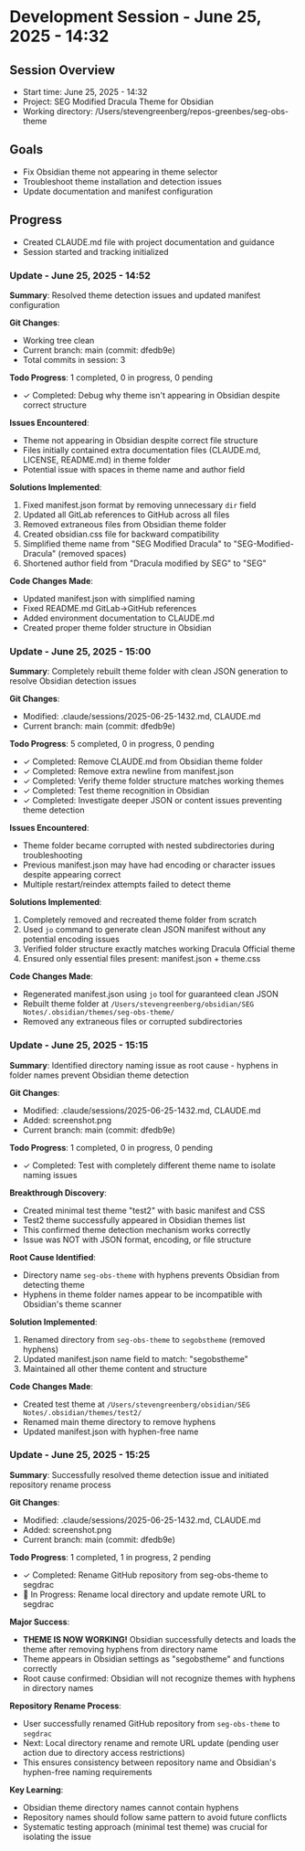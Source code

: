 # Development Session - June 25, 2025 - 14:32

## Session Overview
- Start time: June 25, 2025 - 14:32
- Project: SEG Modified Dracula Theme for Obsidian
- Working directory: /Users/stevengreenberg/repos-greenbes/seg-obs-theme

## Goals
- Fix Obsidian theme not appearing in theme selector
- Troubleshoot theme installation and detection issues
- Update documentation and manifest configuration

## Progress
- Created CLAUDE.md file with project documentation and guidance
- Session started and tracking initialized

### Update - June 25, 2025 - 14:52

**Summary**: Resolved theme detection issues and updated manifest configuration

**Git Changes**:
- Working tree clean
- Current branch: main (commit: dfedb9e)
- Total commits in session: 3

**Todo Progress**: 1 completed, 0 in progress, 0 pending
- ✓ Completed: Debug why theme isn't appearing in Obsidian despite correct structure

**Issues Encountered**:
- Theme not appearing in Obsidian despite correct file structure
- Files initially contained extra documentation files (CLAUDE.md, LICENSE, README.md) in theme folder
- Potential issue with spaces in theme name and author field

**Solutions Implemented**:
1. Fixed manifest.json format by removing unnecessary `dir` field
2. Updated all GitLab references to GitHub across all files
3. Removed extraneous files from Obsidian theme folder
4. Created obsidian.css file for backward compatibility
5. Simplified theme name from "SEG Modified Dracula" to "SEG-Modified-Dracula" (removed spaces)
6. Shortened author field from "Dracula modified by SEG" to "SEG"

**Code Changes Made**:
- Updated manifest.json with simplified naming
- Fixed README.md GitLab→GitHub references
- Added environment documentation to CLAUDE.md
- Created proper theme folder structure in Obsidian

### Update - June 25, 2025 - 15:00

**Summary**: Completely rebuilt theme folder with clean JSON generation to resolve Obsidian detection issues

**Git Changes**:
- Modified: .claude/sessions/2025-06-25-1432.md, CLAUDE.md
- Current branch: main (commit: dfedb9e)

**Todo Progress**: 5 completed, 0 in progress, 0 pending
- ✓ Completed: Remove CLAUDE.md from Obsidian theme folder
- ✓ Completed: Remove extra newline from manifest.json
- ✓ Completed: Verify theme folder structure matches working themes
- ✓ Completed: Test theme recognition in Obsidian
- ✓ Completed: Investigate deeper JSON or content issues preventing theme detection

**Issues Encountered**:
- Theme folder became corrupted with nested subdirectories during troubleshooting
- Previous manifest.json may have had encoding or character issues despite appearing correct
- Multiple restart/reindex attempts failed to detect theme

**Solutions Implemented**:
1. Completely removed and recreated theme folder from scratch
2. Used `jo` command to generate clean JSON manifest without any potential encoding issues
3. Verified folder structure exactly matches working Dracula Official theme
4. Ensured only essential files present: manifest.json + theme.css

**Code Changes Made**:
- Regenerated manifest.json using `jo` tool for guaranteed clean JSON
- Rebuilt theme folder at `/Users/stevengreenberg/obsidian/SEG Notes/.obsidian/themes/seg-obs-theme/`
- Removed any extraneous files or corrupted subdirectories

### Update - June 25, 2025 - 15:15

**Summary**: Identified directory naming issue as root cause - hyphens in folder names prevent Obsidian theme detection

**Git Changes**:
- Modified: .claude/sessions/2025-06-25-1432.md, CLAUDE.md
- Added: screenshot.png
- Current branch: main (commit: dfedb9e)

**Todo Progress**: 1 completed, 0 in progress, 0 pending
- ✓ Completed: Test with completely different theme name to isolate naming issues

**Breakthrough Discovery**:
- Created minimal test theme "test2" with basic manifest and CSS
- Test2 theme successfully appeared in Obsidian themes list
- This confirmed theme detection mechanism works correctly
- Issue was NOT with JSON format, encoding, or file structure

**Root Cause Identified**:
- Directory name `seg-obs-theme` with hyphens prevents Obsidian from detecting theme
- Hyphens in theme folder names appear to be incompatible with Obsidian's theme scanner

**Solution Implemented**:
1. Renamed directory from `seg-obs-theme` to `segobstheme` (removed hyphens)
2. Updated manifest.json name field to match: "segobstheme"
3. Maintained all other theme content and structure

**Code Changes Made**:
- Created test theme at `/Users/stevengreenberg/obsidian/SEG Notes/.obsidian/themes/test2/`
- Renamed main theme directory to remove hyphens
- Updated manifest.json with hyphen-free name

### Update - June 25, 2025 - 15:25

**Summary**: Successfully resolved theme detection issue and initiated repository rename process

**Git Changes**:
- Modified: .claude/sessions/2025-06-25-1432.md, CLAUDE.md
- Added: screenshot.png
- Current branch: main (commit: dfedb9e)

**Todo Progress**: 1 completed, 1 in progress, 2 pending
- ✓ Completed: Rename GitHub repository from seg-obs-theme to segdrac
- 🔄 In Progress: Rename local directory and update remote URL to segdrac

**Major Success**:
- **THEME IS NOW WORKING!** Obsidian successfully detects and loads the theme after removing hyphens from directory name
- Theme appears in Obsidian settings as "segobstheme" and functions correctly
- Root cause confirmed: Obsidian will not recognize themes with hyphens in directory names

**Repository Rename Process**:
- User successfully renamed GitHub repository from `seg-obs-theme` to `segdrac`
- Next: Local directory rename and remote URL update (pending user action due to directory access restrictions)
- This ensures consistency between repository name and Obsidian's hyphen-free naming requirements

**Key Learning**:
- Obsidian theme directory names cannot contain hyphens
- Repository names should follow same pattern to avoid future conflicts
- Systematic testing approach (minimal test theme) was crucial for isolating the issue
